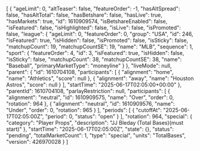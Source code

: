 [
  {
    "ageLimit": 0,
    "altTeaser": false,
    "featureOrder": -1,
    "hasAltSpread": false,
    "hasAltTotal": false,
    "hasBetshare": false,
    "hasLive": true,
    "hasMarkets": true,
    "id": 1610909574,
    "isBetshareEnabled": false,
    "isFeatured": false,
    "isHighlighted": false,
    "isLive": false,
    "isPromoted": false,
    "league": {
      "ageLimit": 0,
      "featureOrder": 0,
      "group": "USA",
      "id": 246,
      "isFeatured": true,
      "isHidden": false,
      "isPromoted": false,
      "isSticky": false,
      "matchupCount": 19,
      "matchupCountSE": 19,
      "name": "MLB",
      "sequence": 1,
      "sport": {
        "featureOrder": 4,
        "id": 3,
        "isFeatured": true,
        "isHidden": false,
        "isSticky": false,
        "matchupCount": 38,
        "matchupCountSE": 38,
        "name": "Baseball",
        "primaryMarketType": "moneyline"
      }
    },
    "liveMode": null,
    "parent": {
      "id": 1610704108,
      "participants": [
        {
          "alignment": "home",
          "name": "Athletics",
          "score": null
        },
        {
          "alignment": "away",
          "name": "Houston Astros",
          "score": null
        }
      ],
      "startTime": "2025-06-17T02:05:00+00:00"
    },
    "parentId": 1610704108,
    "parlayRestriction": null,
    "participants": [
      {
        "alignment": "neutral",
        "id": 1610909575,
        "name": "Over",
        "order": 0,
        "rotation": 964
      },
      {
        "alignment": "neutral",
        "id": 1610909576,
        "name": "Under",
        "order": 0,
        "rotation": 965
      }
    ],
    "periods": [
      {
        "cutoffAt": "2025-06-17T02:05:00Z",
        "period": 0,
        "status": "open"
      }
    ],
    "rotation": 964,
    "special": {
      "category": "Player Props",
      "description": "JJ Bleday (Total Bases)(must start)"
    },
    "startTime": "2025-06-17T02:05:00Z",
    "state": {},
    "status": "pending",
    "totalMarketCount": 1,
    "type": "special",
    "units": "TotalBases",
    "version": 426970028
  }
]